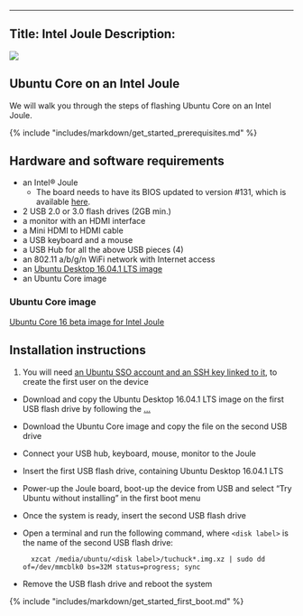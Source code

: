 ----
Title: Intel Joule
Description:
----

![](http://i.imgur.com/NoshHIW.png)

## Ubuntu Core on an Intel Joule

We will walk you through the steps of flashing Ubuntu Core on an Intel Joule.

{% include "includes/markdown/get_started_prerequisites.md" %}

## Hardware and software requirements

* an Intel® Joule
  * The board needs to have its BIOS updated to version #131, which is available
[here](https://downloadmirror.intel.com/26206/eng/Joule-Firmware-2016-09-23-131_Public.zip).
* 2 USB 2.0 or 3.0 flash drives (2GB min.)
* a monitor with an HDMI interface
* a Mini HDMI to HDMI cable
* a USB keyboard and a mouse
* a USB Hub for all the above USB pieces (4)
* an 802.11 a/b/g/n WiFi network with Internet access
* an [Ubuntu Desktop 16.04.1 LTS image](http://releases.ubuntu.com/16.04.1/ubuntu-16.04.1-desktop-amd64.iso)
* an Ubuntu Core image

### Ubuntu Core image

[Ubuntu Core 16 beta image for Intel Joule](http://people.canonical.com/~platform/snappy/tuchuck/tuchuck-20161014085519.img.xz)

## Installation instructions

1. You will need [an Ubuntu SSO account and an SSH key linked to it](#prerequisites), to create the first user on the device
* Download and copy the Ubuntu Desktop 16.04.1 LTS image on the first USB flash drive by following the [...](...)
* Download the Ubuntu Core image and copy the file on the second USB drive
* Connect your USB hub, keyboard, mouse, monitor to the Joule
* Insert the first USB flash drive, containing Ubuntu Desktop 16.04.1 LTS
* Power-up the Joule board, boot-up the device from USB and select “Try Ubuntu without installing” in the first boot menu
* Once the system is ready, insert the second USB flash drive
* Open a terminal and run the following command, where `<disk label>` is the name of the second USB flash drive:

        xzcat /media/ubuntu/<disk label>/tuchuck*.img.xz | sudo dd of=/dev/mmcblk0 bs=32M status=progress; sync

* Remove the USB flash drive and reboot the system

{% include "includes/markdown/get_started_first_boot.md" %}
